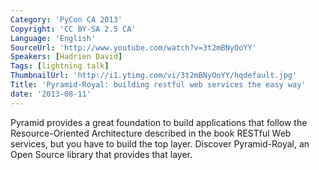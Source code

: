 ```yaml
---
Category: 'PyCon CA 2013'
Copyright: 'CC BY-SA 2.5 CA'
Language: 'English'
SourceUrl: 'http://www.youtube.com/watch?v=3t2mBNyOoYY'
Speakers: [Hadrien David]
Tags: [lightning talk]
ThumbnailUrl: 'http://i1.ytimg.com/vi/3t2mBNyOoYY/hqdefault.jpg'
Title: 'Pyramid-Royal: building restful web services the easy way'
date: '2013-08-11'
---
```

Pyramid provides a great foundation to build applications that follow the Resource-Oriented Architecture described in the book RESTful Web services, but you have to build the top layer.  Discover Pyramid-Royal, an Open Source library that provides that layer.
